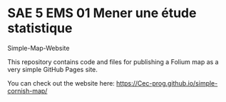 # SAE 5 EMS 01 Mener une étude statistique

Simple-Map-Website

This repository contains code and files for publishing a Folium map as a very simple GitHub Pages site.

You can check out the website here: https://Cec-prog.github.io/simple-cornish-map/
